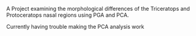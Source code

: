A Project examining the morphological differences of the Triceratops and Protoceratops nasal regions using PGA and PCA.

Currently having trouble making the PCA analysis work